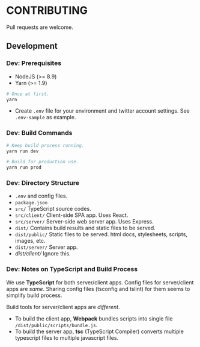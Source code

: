 # CONTRIBUTING

Pull requests are welcome.

## Development

### Dev: Prerequisites

- NodeJS (>= 8.9)
- Yarn (>= 1.9)

```sh
# Once at first.
yarn
```

- Create `.env` file for your environment and twitter account settings. See `.env-sample` as example.

### Dev: Build Commands

```sh
# Keep build process running.
yarn run dev

# Build for production use.
yarn run prod
```

### Dev: Directory Structure

- `.env` and config files.
- `package.json`
- `src/`
    TypeScript source codes.
- `src/client/`
    Client-side SPA app. Uses React.
- `src/server/`
    Server-side web server app. Uses Express.
- `dist/`
    Contains build results and static files to be served.
- `dist/public/`
    Static files to be served. html docs, stylesheets, scripts, images, etc.
- `dist/server/`
    Server app.
- *dist/client/*
    Ignore this.

### Dev: Notes on TypeScript and Build Process

We use **TypeScript** for both server/client apps.
Config files for server/client apps are *same*.
Sharing config files (tsconfig and tslint) for them seems to simplify build process.

Build tools for server/client apps are *different*.

- To build the client app, **Webpack** bundles scripts into single file `/dist/public/scripts/bundle.js`.
- To build the server app, **tsc** (TypeScript Compiler) converts multiple typescript files to multiple javascript files.
